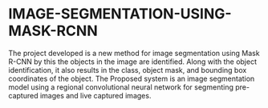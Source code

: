 # IMAGE-SEGMENTATION-USING-MASK-RCNN
The project developed is a new method for image segmentation using Mask R-CNN by this the objects in the image are identified. Along with the object identification, it also results in the class, object mask, and bounding box coordinates of the object. The Proposed system is an image segmentation model using a regional convolutional neural network for segmenting pre-captured images and live captured images.
